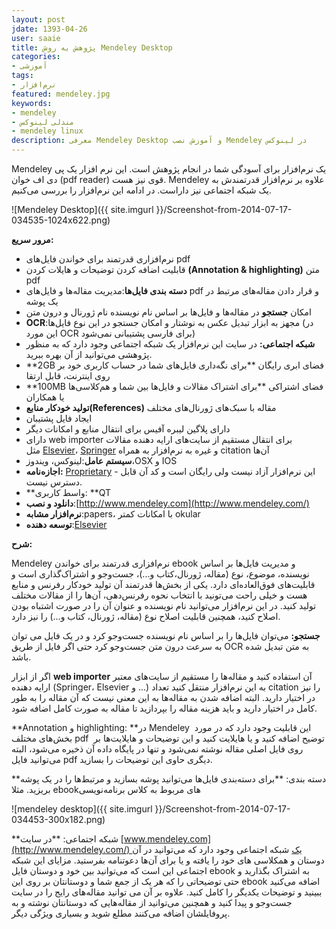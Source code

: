 ```yaml
---
layout: post
jdate: 1393-04-26
user: saaie
title: پژوهش به روش Mendeley Desktop
categories:
- آموزشی
tags:
- نرم‌افزار
featured: mendeley.jpg
keywords:
- mendeley
- مندلی لینوکس
- mendeley linux
description: معرفی Mendeley Desktop و آموزش نصب Mendeley در لینوکس
---
```


Mendeley یک نرم‌افزار برای آسودگی شما در انجام پژوهش است. این نرم افزار یک پی دی اف خوان (pdf reader) قوی نیز هست. Mendeley علاوه بر نرم‌افزار قدرتمندش به یک شبکه اجتماعی نیز داراست. در ادامه این نرم‌افزار را بررسی می‌کنیم.

![Mendeley Desktop]({{ site.imgurl }}/Screenshot-from-2014-07-17-034535-1024x622.png)

**مرور سریع:**

*   نرم‌افزاری قدرتمند برای خواندن فایل‌های pdf
*   قابلیت اضافه کردن توضیحات و هایلات کردن **(Annotation & highlighting)** متن pdf
*   **دسته بندی فایل‌ها**:مدیریت مقاله‌ها و فایل‌های pdf و قرار دادن مقاله‌های مرتبط در یک پوشه
*   امکان **جستجو** در مقاله‌ها و فایل‌ها بر اساس نام نویسنده نام ژورنال و درون متن
*   **OCR**:مجهز به ابزار تبدیل عکس به نوشتار و امکان جستجو در این نوع فایل‌ها (در این مورد OCR برای فارسی پشتیبانی نمی‌شود)
*   **شبکه اجتماعی:** در سایت این نرم‌افزار یک شبکه اجتماعی وجود دارد که به منظور پژوهشی می‌توانید از آن بهره ببرید.
*   **2GB فضای ابری رایگان **برای نگه‌داری فایل‌های شما در حساب کاربری خود بر روی اینترنت، قابل ارتقا
*   **100MB فضای اشتراکی **برای اشتراک مقالات و فایل‌ها بین شما و هم‌کلاسی‌ها یا همکاران
*   **تولید خودکار منابع(References)** مقاله با سبک‌های ژورنال‌های مختلف
*   ایجاد فایل پشتیبان
*   دارای پلاگین لیبره آفیس برای انتقال منابع و امکانات دیگر
*   دارای web importer برای انتقال مستقیم از سایت‌های ارایه دهنده مقالات مثل [Elsevier](http://en.wikipedia.org/wiki/Elsevier)، [Springer](http://en.wikipedia.org/wiki/Springer_Science%2BBusiness_Media) و غیره به نرم‌افزار به همراه citation آن‌ها
*   **سیستم عامل**:لینوکس، ویندوز،OSX و IOS
*   **اجازه‌نامه:** [Proprietary](http://en.wikipedia.org/wiki/Proprietary_software) - این نرم‌افزار آزاد نیست ولی رایگان است و کد آن قابل دسترس نیست.
*   **واسط کاربری: **QT
*   **دانلود و نصب**:[http://www.mendeley.com](http://www.mendeley.com/)
*   **نرم‌افزار مشابه**:papers، با امکانات کمتر okular
*   **توسعه دهنده**:[Elsevier](http://en.wikipedia.org/wiki/Elsevier)

**شرح:**

Mendeley نرم‌افزاری قدرتمند برای خواندن ebook و مدیریت فایل‌ها بر اساس نویسنده، موضوع، نوع (مقاله، ژورنال،کتاب و...)، جست‌وجو و اشتراک‌گذاری است و قابلیت‌های فوق‌العاده‌ای دارد. یکی از بخش‌ها قدرتمند آن تولید خودکار رفرنس و منابع هست و خیلی راحت می‌تونید با انتخاب نحوه رفرنس‌دهی، آن‌ها را از مقالات مختلف تولید کنید. در این نرم‌افزار می‌توانید نام نویسنده و عنوان آن را در صورت اشتباه بودن اصلاح کنید، همچنین قابلیت اصلاح نوع (مقاله، ژورنال، کتاب و...) را نیز دارد.

**جستجو:** می‌توان فایل‌ها را بر اساس نام نویسنده جست‌وجو کرد و در یک فایل می توان به سرعت درون متن جست‌وجو کرد حتی اگر فایل از طریق OCR به متن تبدیل شده باشد.

اگر از ابزار **web importer** آن استفاده کنید و مقاله‌ها را مستقیم از سایت‌های معتبر ارایه دهنده (Springer، Elsevier و ...) به این نرم‌افزار منتقل کنید تعداد citation را نیز در اختیار دارید. البته اضافه شدن به مقاله‌ها به این معنی نیست که آن مقاله را به طور کامل در اختیار دارید و باید هزینه مقاله را بپردازید تا مقاله به صورت کامل اضافه شود.

**Annotation و highlighting: **در Mendeley  این قابلیت وجود دارد که در مورد بخش‌های مختلف pdf  توضیح اضافه کنید و یا هایلایت کنید و این توضیحات و هایلایت‌ها بر روی فایل اصلی مقاله نوشته نمی‌شود و تنها در پایگاه داده آن ذخیره می‌شود، البته می‌توانید فایل pdf دیگری حاوی این توضیحات را بسازید.

**دسته بندی: **برای دسته‌بندی فایل‌ها می‌توانید پوشه بسازید و مرتبط‌ها را در یک پوشه بریزید. مثلا ebookهای مربوط به کلاس برنامه‌نویسی

![mendeley desktop]({{ site.imgurl }}/Screenshot-from-2014-07-17-034453-300x182.png)

**شبکه اجتماعی: **در سایت [www.mendeley.com](http://www.mendeley.com/) یک شبکه اجتماعی وجود دارد که می‌توانید در آن دوستان و همکلاسی های خود را یافته و یا برای آن‌ها دعوتنامه بفرستید. مزایای این شبکه اجتماعی این است که می‌توانید بین خود و دوستان فایل ebook به اشتراک بگذارید و حتی توضیحاتی را که هر یک از جمع شما و دوستانتان بر روی این ebook اضافه می‌کنید ببینید و توضیحات یکدیگر را کامل کنید. علاوه بر آن می توانید مقاله‌های رایج را در سایت جست‌وجو و پیدا کنید و همچنین می‌توانید از مقاله‌هایی که دوستانتان نوشته و به پروفایلشان اضافه می‌کنند مطلع شوید و بسیاری ویژگی دیگر.